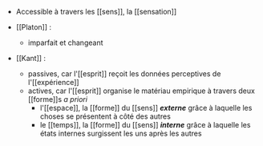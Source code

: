 - Accessible à travers  les [[sens]], la [[sensation]]

- [[Platon]] :
	- imparfait et changeant

- [[Kant]] :
  - passives, car l'[[esprit]] reçoit les données perceptives de l'[[expérience]]
  - actives, car l'[[esprit]] organise le matériau empirique à travers deux [[forme]]s *a priori*
    - l'[[espace]], la [[forme]] du [[sens]] ***externe*** grâce à laquelle les choses se présentent à côté des autres
    - le [[temps]], la [[forme]] du [[sens]] ***interne*** grâce à laquelle les états internes surgissent les uns après les autres